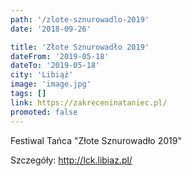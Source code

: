 ```yaml
---
path: '/zlote-sznurowadlo-2019'
date: '2018-09-26'

title: 'Złote Sznurowadło 2019'
dateFrom: '2019-05-18'
dateTo: '2019-05-18'
city: 'Libiąż'
image: 'image.jpg'
tags: []
link: https://zakreceninataniec.pl/
promoted: false
---
```

Festiwal Tańca "Złote Sznurowadło 2019"

Szczegóły:
http://lck.libiaz.pl/